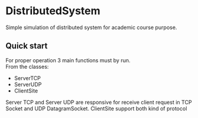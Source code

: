 # DistributedSystem
Simple simulation of distributed system for academic course purpose.

## Quick start
For proper operation 3 main functions must by run. <br>
From the classes: 
* ServerTCP 
* ServerUDP 
* ClientSite

Server TCP and Server UDP are responsive for receive client request in TCP Socket and UDP DatagramSocket.
ClientSite support both kind of protocol
